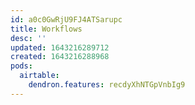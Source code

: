 ```yaml
---
id: a0c0GwRjU9FJ4ATSarupc
title: Workflows
desc: ''
updated: 1643216289712
created: 1643216288968
pods:
  airtable:
    dendron.features: recdyXhNTGpVnbIg9
---
```


